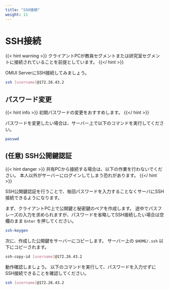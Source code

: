 ```yaml
---
title: "SSH接続"
weight: 11
---
```


# SSH接続

{{< hint warning >}}
クライアントPCが教員セグメントまたは研究室セグメントに接続されていることを前提としています。
{{</ hint >}}

OMUI ServerにSSH接続してみましょう。

```bash
ssh [username]@172.26.43.2
```

## パスワード変更

{{< hint info >}}
初期パスワードの変更をおすすめします。
{{</ hint >}}

パスワードを変更したい場合は、サーバー上で以下のコマンドを実行してください。

```bash
passwd
```

## (任意) SSH公開鍵認証

{{< hint danger >}}
共有PCから接続する場合は、以下の作業を行わないでください。
本人以外がサーバーにログインしてしまう恐れがあります。
{{</ hint >}}

SSH公開鍵認証を行うことで、毎回パスワードを入力することなくサーバにSSH接続できるようになります。

まず、クライアントPC上で公開鍵と秘密鍵のペアを作成します。
途中でパスフレーズの入力を求められますが、パスワードを省略してSSH接続したい場合は空欄のまま `Enter` を押してください。

```bash
ssh-keygen
```

次に、作成した公開鍵をサーバーにコピーします。
サーバー上の `$HOME/.ssh` 以下にコピーされます。

```bash
ssh-copy-id [username]@172.26.43.2
```

動作確認しましょう。
以下のコマンドを実行して、パスワードを入力せずにSSH接続できることを確認してください。

```bash
ssh [username]@172.26.43.2
```